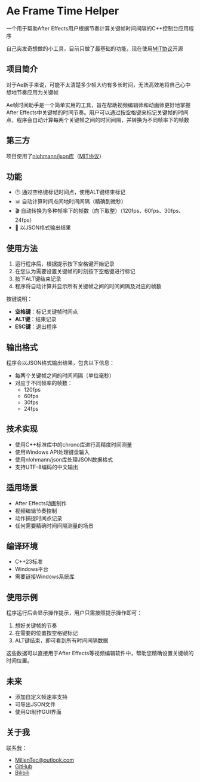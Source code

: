 # Ae Frame Time Helper

一个用于帮助After Effects用户根据节奏计算关键帧时间间隔的C++控制台应用程序

自己突发奇想做的小工具，目前只做了最基础的功能，现在使用[MIT协议](https://mit-license.org/)开源

## 项目简介
对于Ae新手来说，可能不太清楚多少帧大约有多长时间，无法高效地将自己心中想地节奏应用为关键帧

Ae帧时间助手是一个简单实用的工具，旨在帮助视频编辑师和动画师更好地掌握After Effects中关键帧的时间节奏。用户可以通过按空格键来标记关键帧的时间点，程序会自动计算每两个关键帧之间的时间间隔，并转换为不同帧率下的帧数

## 第三方
项目使用了[nlohmann/json库](https://github.com/nlohmann/json)（[MIT协议](https://github.com/nlohmann/json/blob/develop/LICENSE.MIT)）

## 功能

- 🕐 通过空格键标记时间点，使用ALT键结束标记
- 📊 自动计算时间点间地时间间隔（精确到微秒）
- 🎬 自动转换为多种帧率下的帧数（向下取整）（120fps、60fps、30fps、24fps）
- 📝 以JSON格式输出结果

## 使用方法

1. 运行程序后，根据提示按下空格键开始记录
2. 在您认为需要设置关键帧的时刻按下空格键进行标记
3. 按下ALT键结束记录
4. 程序将自动计算并显示所有关键帧之间的时间间隔及对应的帧数

按键说明：
- **空格键**：标记关键帧时间点
- **ALT键**：结束记录
- **ESC键**：退出程序

## 输出格式

程序会以JSON格式输出结果，包含以下信息：
- 每两个关键帧之间的时间间隔（单位毫秒）
- 对应于不同帧率的帧数：
  - 120fps
  - 60fps
  - 30fps
  - 24fps

## 技术实现

- 使用C++标准库中的chrono库进行高精度时间测量
- 使用Windows API处理键盘输入
- 使用nlohmann/json库处理JSON数据格式
- 支持UTF-8编码的中文输出

## 适用场景

- After Effects动画制作
- 视频编辑节奏控制
- 动作捕捉时间点记录
- 任何需要精确时间间隔测量的场景

## 编译环境

- C++23标准
- Windows平台
- 需要链接Windows系统库

## 使用示例

程序运行后会显示操作提示，用户只需按照提示操作即可：
1. 想好关键帧的节奏
2. 在需要的位置按空格键标记
3. ALT键结束，即可看到所有时间间隔数据

这些数据可以直接用于After Effects等视频编辑软件中，帮助您精确设置关键帧的时间位置。

## 未来
- 添加自定义帧速率支持
- 可导出JSON文件
- 使用Qt制作GUI界面

## 关于我
联系我：
- [MillenTec@outlook.com](mailto:MillenTec@outlook.com)
- [GitHub](https://github.com/MillenTec)
- [Bilibili](https://space.bilibili.com/3546591566760474)
